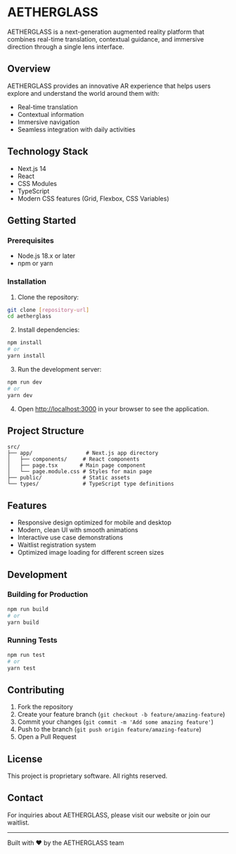 # AETHERGLASS

AETHERGLASS is a next-generation augmented reality platform that combines real-time translation, contextual guidance, and immersive direction through a single lens interface.

## Overview

AETHERGLASS provides an innovative AR experience that helps users explore and understand the world around them with:

- Real-time translation
- Contextual information
- Immersive navigation
- Seamless integration with daily activities

## Technology Stack

- Next.js 14
- React
- CSS Modules
- TypeScript
- Modern CSS features (Grid, Flexbox, CSS Variables)

## Getting Started

### Prerequisites

- Node.js 18.x or later
- npm or yarn

### Installation

1. Clone the repository:

```bash
git clone [repository-url]
cd aetherglass
```

2. Install dependencies:

```bash
npm install
# or
yarn install
```

3. Run the development server:

```bash
npm run dev
# or
yarn dev
```

4. Open [http://localhost:3000](http://localhost:3000) in your browser to see the application.

## Project Structure

```
src/
├── app/                 # Next.js app directory
│   ├── components/     # React components
│   ├── page.tsx       # Main page component
│   └── page.module.css # Styles for main page
├── public/             # Static assets
└── types/              # TypeScript type definitions
```

## Features

- Responsive design optimized for mobile and desktop
- Modern, clean UI with smooth animations
- Interactive use case demonstrations
- Waitlist registration system
- Optimized image loading for different screen sizes

## Development

### Building for Production

```bash
npm run build
# or
yarn build
```

### Running Tests

```bash
npm run test
# or
yarn test
```

## Contributing

1. Fork the repository
2. Create your feature branch (`git checkout -b feature/amazing-feature`)
3. Commit your changes (`git commit -m 'Add some amazing feature'`)
4. Push to the branch (`git push origin feature/amazing-feature`)
5. Open a Pull Request

## License

This project is proprietary software. All rights reserved.

## Contact

For inquiries about AETHERGLASS, please visit our website or join our waitlist.

---

Built with ❤️ by the AETHERGLASS team
